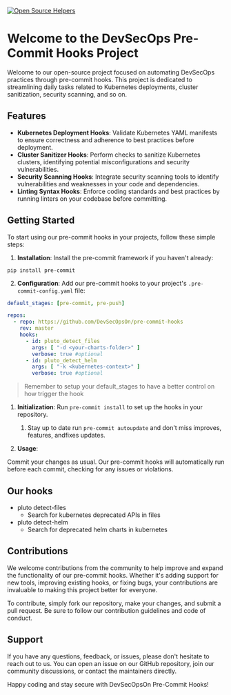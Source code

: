 [![Open Source Helpers](https://www.codetriage.com/devsecopsbr/kubernetes/badges/users.svg)](https://www.codetriage.com/devsecopsbr/kubernetes)

# Welcome to the DevSecOps Pre-Commit Hooks Project

Welcome to our open-source project focused on automating DevSecOps practices through pre-commit hooks. This project is dedicated to streamlining daily tasks related to Kubernetes deployments, cluster sanitization, security scanning, and so on.

## Features

- **Kubernetes Deployment Hooks**: Validate Kubernetes YAML manifests to ensure correctness and adherence to best practices before deployment.
- **Cluster Sanitizer Hooks**: Perform checks to sanitize Kubernetes clusters, identifying potential misconfigurations and security vulnerabilities.
- **Security Scanning Hooks**: Integrate security scanning tools to identify vulnerabilities and weaknesses in your code and dependencies.
- **Linting Syntax Hooks**: Enforce coding standards and best practices by running linters on your codebase before committing.

## Getting Started

To start using our pre-commit hooks in your projects, follow these simple steps:

1. **Installation**: Install the pre-commit framework if you haven't already:

```shell
pip install pre-commit
```

2. **Configuration**: Add our pre-commit hooks to your project's `.pre-commit-config.yaml` file:

```yaml
default_stages: [pre-commit, pre-push]

repos:
  - repo: https://github.com/DevSecOpsOn/pre-commit-hooks
    rev: master
    hooks:
      - id: pluto_detect_files
        args: [ "-d <your-charts-folder>" ]
        verbose: true #optional
      - id: pluto_detect_helm
        args: [ "-k <kubernetes-context>" ]
        verbose: true #optional
```

> Remember to setup your default_stages to have a better control on how trigger the hook

1. **Initialization**: Run `pre-commit install` to set up the hooks in your repository.
   1. Stay up to date run `pre-commit autoupdate` and don't miss improves, features, andfixes updates.

2. **Usage**:

Commit your changes as usual. Our pre-commit hooks will automatically run before each commit, checking for any issues or violations.

## Our hooks

- pluto detect-files
  - Search for kubernetes deprecated APIs in files
- pluto detect-helm
  - Search for deprecated helm charts in kubernetes

## Contributions

We welcome contributions from the community to help improve and expand the functionality of our pre-commit hooks. Whether it's adding support for new tools, improving existing hooks, or fixing bugs, your contributions are invaluable to making this project better for everyone.

To contribute, simply fork our repository, make your changes, and submit a pull request. Be sure to follow our contribution guidelines and code of conduct.

## Support

If you have any questions, feedback, or issues, please don't hesitate to reach out to us. You can open an issue on our GitHub repository, join our community discussions, or contact the maintainers directly.

Happy coding and stay secure with DevSecOpsOn Pre-Commit Hooks!
